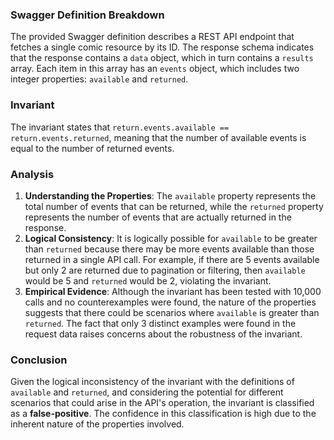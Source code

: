 ### Swagger Definition Breakdown
The provided Swagger definition describes a REST API endpoint that fetches a single comic resource by its ID. The response schema indicates that the response contains a `data` object, which in turn contains a `results` array. Each item in this array has an `events` object, which includes two integer properties: `available` and `returned`. 

### Invariant
The invariant states that `return.events.available == return.events.returned`, meaning that the number of available events is equal to the number of returned events. 

### Analysis
1. **Understanding the Properties**: The `available` property represents the total number of events that can be returned, while the `returned` property represents the number of events that are actually returned in the response. 
2. **Logical Consistency**: It is logically possible for `available` to be greater than `returned` because there may be more events available than those returned in a single API call. For example, if there are 5 events available but only 2 are returned due to pagination or filtering, then `available` would be 5 and `returned` would be 2, violating the invariant. 
3. **Empirical Evidence**: Although the invariant has been tested with 10,000 calls and no counterexamples were found, the nature of the properties suggests that there could be scenarios where `available` is greater than `returned`. The fact that only 3 distinct examples were found in the request data raises concerns about the robustness of the invariant. 

### Conclusion
Given the logical inconsistency of the invariant with the definitions of `available` and `returned`, and considering the potential for different scenarios that could arise in the API's operation, the invariant is classified as a **false-positive**. The confidence in this classification is high due to the inherent nature of the properties involved.
